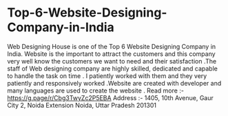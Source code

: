 # Top-6-Website-Designing-Company-in-India
Web Designing House is one of the Top 6 Website Designing Company in India. Website is the important to attract the customers and this company very well know the customers we want to need and their satisfaction .The staff of Web designing company are highly skilled, dedicated and capable to handle the task on time . I patiently worked with them and they very patiently and responsively worked .Website are created with developer and many languages are used to create the website .  Read more :- https://g.page/r/Cbg3TwyZc2P5EBA  Address :-  1405, 10th Avenue, Gaur City 2, Noida Extension Noida, Uttar Pradesh 201301   
